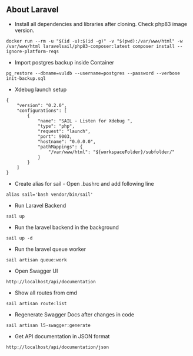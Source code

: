 ## About Laravel

-   Install all dependencies and libraries after cloning. Check php83 image version.

```console
docker run --rm -u "$(id -u):$(id -g)" -v "$(pwd):/var/www/html" -w /var/www/html laravelsail/php83-composer:latest composer install --ignore-platform-reqs
```

-   Import postgres backup inside Container

```console
pg_restore --dbname=vuldb --username=postgres --password --verbose  init-backup.sql
```

-   Xdebug launch setup

```console
{
    "version": "0.2.0",
    "configurations": [
        {
            "name": "SAIL - Listen for Xdebug ",
            "type": "php",
            "request": "launch",
            "port": 9003,
            "hostname": "0.0.0.0",
            "pathMappings": {
                "/var/www/html": "${workspaceFolder}/subfolder/"
            }
        }
    ]
}
```

-   Create alias for sail - Open .bashrc and add following line

```console
alias sail='bash vendor/bin/sail'
```

-   Run Laravel Backend

```console
sail up
```

-   Run the laravel backend in the background

```console
sail up -d
```

-   Run the laravel queue worker

```console
sail artisan queue:work
```

-   Open Swagger UI

```console
http://localhost/api/documentation
```

-   Show all routes from cmd

```console
sail artisan route:list
```

-   Regenerate Swagger Docs after changes in code

```console
sail artisan l5-swagger:generate
```

-   Get API documentation in JSON format

```console
http://localhost/api/documentation/json
```
